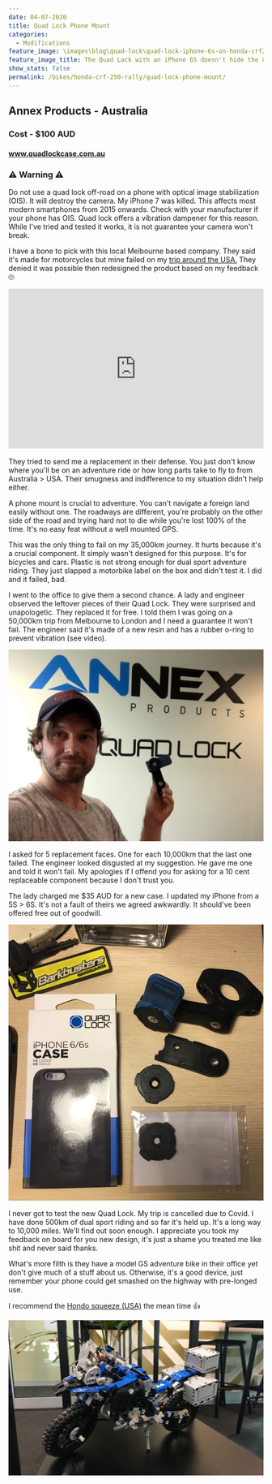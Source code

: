 ```yaml
---
date: 04-07-2020
title: Quad Lock Phone Mount
categories:
  - Modifications
feature_image: \images\blog\quad-lock\quad-lock-iphone-6s-on-honda-crf250-rally
feature_image_title: The Quad Lock with an iPhone 6S doesn't hide the CRF250 Rally instrument panel 👌
show_stats: false
permalink: /bikes/honda-crf-250-rally/quad-lock-phone-mount/
---
```

<h2>Annex Products - Australia</h2>
<h3>Cost - $100 AUD</h3>
<h4>
  <a href="https://www.quadlockcase.com.au/">www.quadlockcase.com.au</a>
</h4>
<h3>⚠️ Warning ⚠️</h3>
<p>Do not use a quad lock off-road on a phone with optical image stabilization (OIS). It will destroy the camera. My iPhone 7 was killed. This affects most modern smartphones from 2015 onwards. Check with your manufacturer if your phone has OIS. Quad lock offers a vibration dampener for this reason. While I've tried and tested it works, it is not guarantee your camera won't break.</p>

<p>
  I have a bone to pick with this local Melbourne based company. They said it's made for motorcycles but mine failed on my <a href="{% post_url 2018-11-03-usa-tour %}">
  trip around the USA.</a> They denied it was possible then redesigned the product based on my feedback 🙄
</p>

<iframe width="100%" height="315" src="https://www.youtube.com/embed/lU8CZgYAmo8" frameborder="0" allow="accelerometer; autoplay; encrypted-media; gyroscope; picture-in-picture" allowfullscreen></iframe>

<p>
  They tried to send me a replacement in their defense. You just don't know where you'll be on an adventure ride or how long parts take to fly to from Australia > USA. Their smugness and indifference to my situation didn't help either.
</p>

<p>
  A phone mount is crucial to adventure. You can't navigate a foreign land easily without one. The roadways are different, you're probably on the other side of the road and trying hard not to die while you're lost 100% of the time. It's no easy feat without a well mounted GPS.
</p>

<p>
  This was the only thing to fail on my 35,000km journey. It hurts because it's a crucial component. It simply wasn't designed for this purpose. It's for bicycles and cars. Plastic is not strong enough for dual sport adventure riding. They just slapped a motorbike label on the box and didn't test it. I did and it failed, bad. 
</p>

<p>
  I went to the office to give them a second chance. A lady and engineer observed the leftover pieces of their Quad Lock. They were surprised and unapologetic. They replaced it for free. I told them I was going on a 50,000km trip from Melbourne to London and I need a guarantee it won't fail. The engineer said it's made of a new resin and has a rubber o-ring to prevent vibration (see video).
</p>

<picture>
  <source srcset="images\blog\quad-lock\dylan-george-field-outside-the-quad-lock-office-melbourne.webp">
  <img src="images\blog\quad-lock\dylan-george-field-outside-the-quad-lock-office-melbourne.jpg" alt="Dylan George Field outside the Quad Lock office" />
</picture>

<p>
  I asked for 5 replacement faces. One for each 10,000km that the last one failed. The engineer looked disgusted at my suggestion. He gave me one and told it won't fail. My apologies if I offend you for asking for a 10 cent replaceable component because I don't trust you.
</p>

<p>
  The lady charged me $35 AUD for a new case. I updated my iPhone from a 5S > 6S. It's not a fault of theirs we agreed awkwardly. It should've been offered free out of goodwill.
</p>

<picture>
  <source srcset="\images\blog\quad-lock\new-and-old-parts-of-the-quad-lock.webp">
  <img src="\images\blog\quad-lock\new-and-old-parts-of-the-quad-lock.jpg" alt="The new and remains of my old Quad Lock" />
</picture>

<p>
  I never got to test the new Quad Lock. My trip is cancelled due to Covid. I have done 500km of dual sport riding and so far it's held up. It's a long way to 10,000 miles. We'll find out soon enough. I appreciate you took my feedback on board for you new design, it's just a shame you treated me like shit and never said thanks.
</p>

<p>
  What's more filth is they have a model GS adventure bike in their office yet don't give much of a stuff about us. Otherwise, it's a good device, just remember your phone could get smashed on the highway with pre-longed use.
</p>

<p>
  I recommend the <a href="https://shop-hondogarage.com/products/perfect-squeeze-phone-mount" target="_blank">Hondo squeeze (USA)</a> the mean time 👍
</p>

<picture>
  <source srcset="\images\blog\quad-lock\a-lego-bmw-gs-at-the-quad-lock-office.webp">
  <img src="\images\blog\quad-lock\a-lego-bmw-gs-at-the-quad-lock-office.jpg" alt="A lego BMW 1200GS at the Quad Lock office" />
</picture>

